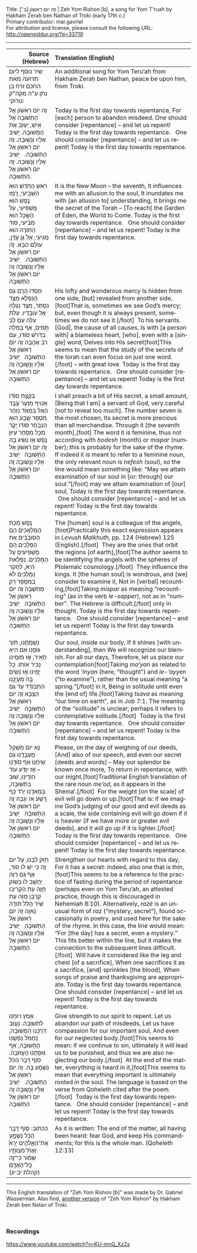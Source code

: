 <html>
<head></head>
<body>
Title: זֶה יוֹם רִאשׁוֹן [ב׳]‏ | Zeh Yom Rishon [b], a song for Yom T'ruah by Ḥakham Zeraḥ ben Nathan of Troki (early 17th c.)<br />
Primary contributor: mar.gavriel<br />
For attribution and license, please consult the following URL: <a href="http://opensiddur.org/?p=33719">http://opensiddur.org/?p=33719</a>
<p />
<hr />

<table style="margin-left: auto;margin-right: auto;" class="draggable">
<thead><tr><th id="x" style="text-align: right;">Source (Hebrew)</th><th style="text-align: left;">Translation (English)</th></tr></thead>
<tbody>
<tr><td style="vertical-align:top;">
<div class="liturgy" lang="he">
<span class="instruction">שיר נוסף ליום תרועה מאת החכם זרח בן נתן ע"ה מקה"ק טרוקי:</span>
</span></div></td>
 
<td style="vertical-align:top;">
<div class="english" lang="en">
<span class="instruction">An additional song for Yom Teru‘ah from Ḥakham Zeraḥ ben Nathan, peace be upon him, from Troki.</span>
</div></td></tr>


<tr><td style="vertical-align:top;">
<div class="liturgy" lang="he">
זֶה יוֹם רִאשׁוֹן אֶל הַתְּשׁוּבָה
אֶל אִישׁ, יַעְזֹב אֶת הַמְּשׁוּבָה.
יָשִׁיב אֵלָיו וְנָשֽׁוּבָה.
זֶה יוֹם רִאשׁוֹן אֶל הַתְּשׁוּבָה.
&nbsp;
יָשִׁיב אֵלָיו וְנָשֽׁוּבָה.
זֶה יוֹם רִאשׁוֹן אֶל הַתְּשׁוּבָה.
</span></div></td>
 
<td style="vertical-align:top;">
<div class="english" lang="en">
Today is the first day towards repentance,
For [each] person to abandon misdeed.
One should consider [repentance] – and let us repent!
Today is the first day towards repentance.
&nbsp;
One should consider [repentance] – and let us repent!
Today is the first day towards repentance.
</div></td></tr>


<tr><td style="vertical-align:top;">
<div class="liturgy" lang="he">
רֹאשׁ הַחֹֽדֶשׁ הוּא הַשְּׁבִיעִי,
רֶֽמֶז נֶֽפֶשׁ הוּא מַשְׁפִּיעִי,
עַל הַשֵּֽׂכֶל הוּא מַבִּיעִי,
סוֹד הַתּוֹרָה הוּא מַגִּיעִי,
אֶל גַּן עֵֽדֶן, עוֹלָם הַבָּא.
זֶה יוֹם רִאשׁוֹן אֶל הַתְּשׁוּבָה.
&nbsp;
יָשִׁיב אֵלָיו וְנָשֽׁוּבָה
זֶה יוֹם רִאשׁוֹן אֶל הַתְּשׁוּבָה
</span></div></td>
 
<td style="vertical-align:top;">
<div class="english" lang="en">
It is the New Moon – the seventh,
It influences me with an allusion to the soul,
It inundates me with [an allusion to] understanding,
It brings me the secret of the Torah –
[To reach] the Garden of Eden, the World to Come.
Today is the first day towards repentance.
&nbsp;
One should consider [repentance] – and let us repent!
Today is the first day towards repentance.
</div></td></tr>


<tr><td style="vertical-align:top;">
<div class="liturgy" lang="he">
חַסְדּוֹ הָרָם גַּם הַנִּפְלָא
מִצַּד נִסְתַּר, מִצַּד נִגְלָה
אֶל עוֹבְדָיו. עִלַּת עִלָּה
עִם לֵב תָּמִים, אַף בְּמִלָּה
בִּדְרֹשׁ סוֹדוֹ, עִם רֹב אַהֲבָה
זֶה יוֹם רִאשׁוֹן אֶל הַתְּשׁוּבָה
&nbsp;
יָשִׁיב אֵלָיו וְנָשֽׁוּבָה
זֶה יוֹם רִאשׁוֹן אֶל הַתְּשׁוּבָה
</span></div></td>
 
<td style="vertical-align:top;">
<div class="english" lang="en">
His lofty and wonderous mercy
Is hidden from one side, [but] revealed from another side,[foot]That is, sometimes we see God’s mercy; but, even though it is always present, sometimes we do not see it.[/foot]&nbsp;
To his servants. [God], the cause of all causes,
Is with [a person with] a blameless heart, [who], even with a [single] word,
Delves into His secret[foot]This seems to mean that the study of the secrets of the torah can even focus on just one word.[/foot] – with great love.
Today is the first day towards repentance.
&nbsp;
One should consider [repentance] – and let us repent!
Today is the first day towards repentance.
</div></td></tr>


<tr><td style="vertical-align:top;">
<div class="liturgy" lang="he">
בִּקְצָת סוֹדוֹ אַטִּיף מִזְעָר
עֶֽבֶד הָאֵל בִּמְאֹד נִזְהָר
מִסְפַּר שֶֽׁבַע הוּא הַנִּבְחָר
סוֹדוֹ יָקָר מִכָּל מִסְחָר
עִיּוּן נֶֽפֶשׁ אָז נַשִּׂיג בָּהּ
זֶה יוֹם רִאשׁוֹן אֶל הַתְּשׁוּבָה
&nbsp;
יָשִׁיב אֵלָיו וְנָשֽׁוּבָה
זֶה יוֹם רִאשׁוֹן אֶל הַתְּשׁוּבָה
</span></div></td>
 
<td style="vertical-align:top;">
<div class="english" lang="en">
I shall preach a bit of His secret, a small amount,
[Being that I am] a servant of God, very careful [not to reveal too much].
The number seven is the most chosen,
Its secret is more precious than all merchandise.
Through it [the seventh month],[foot] The word it is feminine, thus not according with <em>ḥodesh</em> (month) or <em>mispar</em> (number); this is probably for the sake of the rhyme. If indeed it is meant to refer to a feminine noun, the only relevant noun is <em>nefesh</em> (soul), so the line would mean something like: “May we attain examination of our soul in [or: through] our soul.”[/foot] may we attain examination of [our] soul,
Today is the first day towards repentance.
&nbsp;
One should consider [repentance] – and let us repent!
Today is the first day towards repentance.
</div></td></tr>


<tr><td style="vertical-align:top;">
<div class="liturgy" lang="he">
נֶֽפֶשׁ מִכַּת הַמַּלְאָכִים
הֵם הַסּוֹבְבִים אֶת הַפְּלָכִים
הֵם מַשְׁפִּיעִים עַל הַמְּלָכִים.
נִפְלֵאת הִיא, לַחְקֹר נִמְלָכִים
לֹא בְמִסְפָּר רַק מַחְשָׁבָה
זֶה יוֹם רִאשׁוֹן אֶל הַתְּשׁוּבָה
&nbsp;
יָשִׁיב אֵלָיו וְנָשֽׁוּבָה
זֶה יוֹם רִאשׁוֹן אֶל הַתְּשׁוּבָה
</span></div></td>
 
<td style="vertical-align:top;">
<div class="english" lang="en">
The [human] soul is a colleague of the angels,[foot]Practically this exact expression appears in <em>Levush Malkhuth</em>, pp. 124 (Hebrew) 125 (English).[/foot]&nbsp;
They are the ones that orbit the regions [of earth],[foot]The author seems to be identifying the angels with the spheres of Ptolemaic cosmology.[/foot]&nbsp;
They influence the kings.
It [the human soul] is wondrous, and [we] consider to examine it,
Not in [verbal] recounting,[foot]Taking <em>mispar</em> as meaning “recounting” (as in the verb <em>le-sapper</em>), not as in “number”. The Hebrew is difficult.[/foot] only in thought.
Today is the first day towards repentance.
&nbsp;
One should consider [repentance] – and let us repent!
Today is the first day towards repentance.
</div></td></tr>


<tr><td style="vertical-align:top;">
<div class="liturgy" lang="he">
נִשְׁמָתֵֽנוּ, תּוֹךְ גּוּפֵֽנוּ
אִם הִיא תָאִיר, אָז מוּמֵֽינוּ
נַכִּיר אוֹתוֹ. כָּל יָמֵֽינוּ
אָז נָשִׂים בָּהּ מַעֲיָנֵֽנוּ
הִתְבּוֹדֵד עַד גַּם הַצָּבָא
זֶה יוֹם רִאשׁוֹן אֶל הַתְּשׁוּבָה
&nbsp;
יָשִׁיב אֵלָיו וְנָשֽׁוּבָה
זֶה יוֹם רִאשׁוֹן אֶל הַתְּשׁוּבָה
</span></div></td>
 
<td style="vertical-align:top;">
<div class="english" lang="en">
Our soul, inside our body,
If it shines [with understanding], then
We will recognize our blemish. For all our days,
Therefore, let us place our contemplation[foot]Taking <em>ma‘yan</em> as related to the word <em>‘inyan</em> (here, “thought”) and <em>le-‘ayyen</em> (“to examine”), rather than the usual meaning “a spring.”[/foot] in it,
Being in solitude until even the [end of] life.[foot]Taking <em>tsava</em> as meaning “our time on earth”, as in Job 7:1. The meaning of the “solitude” is unclear; perhaps it refers to contemplative solitude.[/foot]&nbsp;
Today is the first day towards repentance.
&nbsp;
One should consider [repentance] – and let us repent!
Today is the first day towards repentance.
</div></td></tr>


<tr><td style="vertical-align:top;">
<div class="liturgy" lang="he">
נָא יוֹם מִשְׁקַל מַעְבָּדֵֽנוּ
גַּם שִׂיחֵֽנוּ אַף סוֹדֵֽנוּ –
אָז יִוָּדַע עוֹד הוֹדֵֽינוּ,
שׁוּב בִּתְשׁוּבָה, בִּמְאֹדֵֽנוּ
יֵרֵד כַּף רֶֽשַׁע אוֹ יִגְבַּהּ
זֶה יוֹם רִאשׁוֹן אֶל הַתְּשׁוּבָה
&nbsp;
יָשִׁיב אֵלָיו וְנָשֽׁוּבָה
זֶה יוֹם רִאשׁוֹן אֶל הַתְּשׁוּבָה
</span></div></td>
 
<td style="vertical-align:top;">
<div class="english" lang="en">
Please, on the day of weighing of our deeds,
[And] also of our speech, and even our secret [deeds and words] –
May our splendor be known once more,
To return in repentance, with our might.[foot]Traditional English translation of the rare noun <em>me’od</em>, as it appears in the Shema‘.[/foot]&nbsp;
For the weight [on the scale] of evil will go down or up.[foot]That is: if we imagine God’s judging of our good and evil deeds as a scale, the side containing evil will go down if it is heavier (if we have more or greater evil deeds), and it will go up if it is lighter.[/foot]&nbsp;
Today is the first day towards repentance.
&nbsp;
One should consider [repentance] – and let us repent!
Today is the first day towards repentance.
</div></td></tr>


<tr><td style="vertical-align:top;">
<div class="liturgy" lang="he">
חַזֵּק לִבֵּֽנוּ, עַל יוֹם זֶה
כִּי יֵשׁ לוֹ סוֹד, אַף גַּם רָזֶה
יֵחָשֶׁב לוֹ כְּשׁוֹק חָזֶה
עֵת הַקְרִיבוֹ קָרְבָּן מַזֶּה
עֵת שִׁיר הַלֵּל תּוֹדָה נָאוָה
זֶה יוֹם רִאשׁוֹן אֶל הַתְּשׁוּבָה
&nbsp;
יָשִׁיב אֵלָיו וְנָשֽׁוּבָה
זֶה יוֹם רִאשׁוֹן אֶל הַתְּשׁוּבָה
</span></div></td>
 
<td style="vertical-align:top;">
<div class="english" lang="en">
Strengthen our hearts with regard to this day,
For it has a secret: indeed, also one that is thin,[foot]This seems to be a reference to the practice of fasting during the period of repentance (perhaps even on Yom Teru‘ah, an attested practice, though this is discouraged in Nehemiah 8:10). Alternatively, <em>razé</em> is an unusual form of <em>raz</em> (“mystery, secret”), found occasionally in poetry, and used here for the sake of the rhyme. In this case, the line would mean: “For [the day] has a secret, even a mystery.” This fits better within the line, but it makes the connection to the subsequent lines difficult.[/foot]&nbsp;
Will have it considered like the leg and chest [of a sacrifice],
When one sacrifices it as a sacrifice, [and] sprinkles [the blood],
When songs of praise and thanksgiving are appropriate.
Today is the first day towards repentance.
&nbsp;
One should consider [repentance] – and let us repent!
Today is the first day towards repentance.
</div></td></tr>


<tr><td style="vertical-align:top;">
<div class="liturgy" lang="he">
אַמֵּץ רוּחֵֽנוּ לִתְשׁוּבָה.
נַעֲזֹב דַּרְכֵּֽנוּ הַמְּשׁוּבָה,
נַחְמֹל נַפְשֵֽׁנוּ הַחֲשׁוּבָה,
אַף גּוּפָתֵֽנוּ הָעֲזוּבָה.
סוֹף דָּבָר הַכֹּל נִשְׁמָע בָּהּ.
זֶה יוֹם רִאשׁוֹן אֶל הַתְּשׁוּבָה.
&nbsp;
יָשִׁיב אֵלָיו וְנָשֽׁוּבָה
זֶה יוֹם רִאשׁוֹן אֶל הַתְּשׁוּבָה
</span></div></td>
 
<td style="vertical-align:top;">
<div class="english" lang="en">
Give strength to our spirit to repent.
Let us abandon our path of misdeeds,
Let us have compassion for our important soul,
And even for our neglected body.[foot]This seems to mean: if we continue to sin, ultimately it will lead us to be punished, and thus we are also neglecting our body.[/foot]&nbsp;
At the end of the matter, everything is heard in it,[foot]This seems to mean that everything important is ultimately rooted in the soul. The language is based on the verse from Qoheleth cited after the poem.[/foot]&nbsp;
Today is the first day towards repentance.
&nbsp;
One should consider [repentance] – and let us repent!
Today is the first day towards repentance.
</div></td></tr>


<tr><td style="vertical-align:top;">
<div class="liturgy" lang="he">
ככתוב: ס֥וֹף דָּבָ֖ר הַכֹּ֣ל נִשְׁמָ֑ע 
אֶת־הָאֱלֹהִ֤ים יְרָא֙ וְאֶת־מִצְוֺתָ֣יו שְׁמ֔וֹר 
כִּי־זֶ֖ה כׇּל־הָאָדָֽם׃ <span class="citation">(קהלת יב:יג)</span>
</span></div></td>
 
<td style="vertical-align:top;">
<div class="english" lang="en">
As it is written: The end of the matter, all having been heard: 
fear God, and keep His commandments; 
for this is the whole man. <span class="citation">(Qoheleth 12:13)</span>
</div></td></tr>
</tbody></table>

<hr />

This English translation of “Zeh Yom Rishon [b]" was made by Dr. Gabriel Wasserman. Also find, <a href="/?p=33715">another version</a> of “Zeh Yom Rishon" by Ḥakham Zerah ben Natan of Troki.

&nbsp;

<h3>Recordings</h3>

https://www.youtube.com/watch?v=KU-mnQ_XzZs

&nbsp;
</body>
</html>